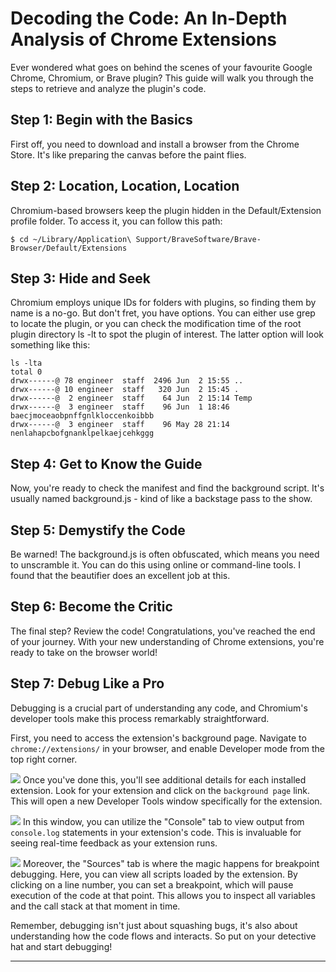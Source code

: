 # Decoding the Code: An In-Depth Analysis of Chrome Extensions
Ever wondered what goes on behind the scenes of your favourite Google Chrome, Chromium, or Brave plugin? This guide will walk you through the steps to retrieve and analyze the plugin's code.

## Step 1: Begin with the Basics
First off, you need to download and install a browser from the Chrome Store. It's like preparing the canvas before the paint flies.

## Step 2: Location, Location, Location
Chromium-based browsers keep the plugin hidden in the Default/Extension profile folder. To access it, you can follow this path:
```
$ cd ~/Library/Application\ Support/BraveSoftware/Brave-Browser/Default/Extensions
```

## Step 3: Hide and Seek
Chromium employs unique IDs for folders with plugins, so finding them by name is a no-go. But don't fret, you have options. You can either use grep to locate the plugin, or you can check the modification time of the root plugin directory ls -lt to spot the plugin of interest. The latter option will look something like this:

```
ls -lta
total 0
drwx------@ 78 engineer  staff  2496 Jun  2 15:55 ..
drwx------@ 10 engineer  staff   320 Jun  2 15:45 .
drwx------@  2 engineer  staff    64 Jun  2 15:14 Temp
drwx------@  3 engineer  staff    96 Jun  1 18:46 baecjmoceaobpnffgnlkloccenkoibbb
drwx------@  3 engineer  staff    96 May 28 21:14 nenlahapcbofgnanklpelkaejcehkggg
```

## Step 4: Get to Know the Guide
Now, you're ready to check the manifest and find the background script. It's usually named background.js - kind of like a backstage pass to the show.

## Step 5: Demystify the Code
Be warned! The background.js is often obfuscated, which means you need to unscramble it. You can do this using online or command-line tools. I found that the beautifier does an excellent job at this.

## Step 6: Become the Critic
The final step? Review the code! Congratulations, you've reached the end of your journey. With your new understanding of Chrome extensions, you're ready to take on the browser world!

## Step 7: Debug Like a Pro

Debugging is a crucial part of understanding any code, and Chromium's developer tools make this process remarkably straightforward.

First, you need to access the extension's background page. Navigate to `chrome://extensions/` in your browser, and enable Developer mode from the top right corner.

![](2023-06-02-16-15-18.jpg)
Once you've done this, you'll see additional details for each installed extension. Look for your extension and click on the `background page` link. This will open a new Developer Tools window specifically for the extension.

![](2023-06-02-16-14-08.jpg)
In this window, you can utilize the "Console" tab to view output from `console.log` statements in your extension's code. This is invaluable for seeing real-time feedback as your extension runs.

![](2023-06-02-16-13-21.jpg)
Moreover, the "Sources" tab is where the magic happens for breakpoint debugging. Here, you can view all scripts loaded by the extension. By clicking on a line number, you can set a breakpoint, which will pause execution of the code at that point. This allows you to inspect all variables and the call stack at that moment in time.

Remember, debugging isn't just about squashing bugs, it's also about understanding how the code flows and interacts. So put on your detective hat and start debugging!

---
